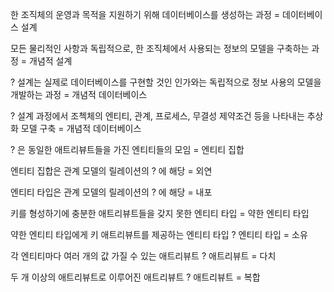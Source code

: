 

한 조직체의 운영과 목적을 지원하기 위해 데이터베이스를 생성하는 과정 = 데이터베이스 설계

모든 물리적인 사항과 독립적으로, 한 조직체에서 사용되는 정보의 모델을 구축하는 과정 = 개념적 설계

? 설계는 실제로 데이터베이스를 구현할 것인 인가와는 독립적으로 정보 사용의 모델을 개발하는 과정 = 개념적 데이터베이스

? 설계 과정에서 조첵체의 엔티티, 관계, 프로세스, 무결성 제약조건 등을 나타내는 추상화 모델 구축 = 개념적 데이터베이스

? 은 동일한 애트리뷰트들을 가진 엔티티들의 모임 = 엔티티 집합

엔티티 집합은 관계 모델의 릴레이션의 ? 에 해당 = 외연

엔티티 타입은 관계 모델의 릴레이션의 ? 에 해당 = 내포

키를 형성하기에 충분한 애트리뷰트들을 갖지 못한 엔티티 타입 = 약한 엔티티 타입

약한 엔티티 타입에게 키 애트리뷰트를 제공하는 엔티티 타입 ? 엔티티 타입 = 소유

각 엔티티마다 여러 개의 값 가질 수 있는 애트리뷰트 ? 애트리뷰트 = 다치

두 개 이상의 애트리뷰트로 이루어진 애트리뷰트 ? 애트리뷰트 = 복합